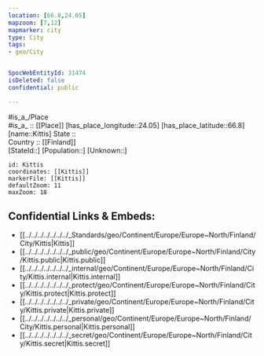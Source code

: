 ```yaml
---
location: [66.8,24.05] 
mapzoom: [7,12] 
mapmarker: city 
type: City
tags:
- geo/City


SpocWebEntityId: 31474
isDeleted: false
confidential: public

---
```

#is_a_/Place  
#is_a_ :: [[Place]] 
[has_place_longitude::24.05] 
[has_place_latitude::66.8] 
[name::Kittis] 
State ::  
Country :: [[Finland]]  
[StateId::] 
[Population::] 
[Unknown::] 


```leaflet
id: Kittis
coordinates: [[Kittis]] 
markerFile: [[Kittis]] 
defaultZoom: 11 
maxZoom: 18
```


## Confidential Links & Embeds: 
- [[../../../../../../../_Standards/geo/Continent/Europe/Europe~North/Finland/City/Kittis|Kittis]] 
- [[../../../../../../../_public/geo/Continent/Europe/Europe~North/Finland/City/Kittis.public|Kittis.public]] 
- [[../../../../../../../_internal/geo/Continent/Europe/Europe~North/Finland/City/Kittis.internal|Kittis.internal]] 
- [[../../../../../../../_protect/geo/Continent/Europe/Europe~North/Finland/City/Kittis.protect|Kittis.protect]] 
- [[../../../../../../../_private/geo/Continent/Europe/Europe~North/Finland/City/Kittis.private|Kittis.private]] 
- [[../../../../../../../_personal/geo/Continent/Europe/Europe~North/Finland/City/Kittis.personal|Kittis.personal]] 
- [[../../../../../../../_secret/geo/Continent/Europe/Europe~North/Finland/City/Kittis.secret|Kittis.secret]] 
